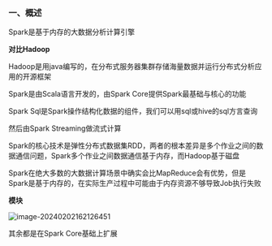 ### 一、概述

Spark是基于内存的大数据分析计算引擎



**对比Hadoop**

Hadoop是用java编写的，在分布式服务器集群存储海量数据并运行分布式分析应用的开源框架



Spark是由Scala语言开发的，由Spark Core提供Spark最基础与核心的功能

Spark Sql是Spark操作结构化数据的组件，我们可以用sql或hive的sql方言查询

然后由Spark Streaming做流式计算



Spark的核心技术是弹性分布式数据集RDD，两者的根本差异是多个作业之间的数据通信问题，Spark多个作业之间数据通信基于内存，而Hadoop基于磁盘



Spark在绝大多数的大数据计算场景中确实会比MapReduce会有优势，但是Spark是基于内存的，在实际生产过程中可能由于内存资源不够导致Job执行失败



**模块**

![image-20240202162126451](D:\工作文档\知识库\assets\image-20240202162126451.png)

其余都是在Spark Core基础上扩展